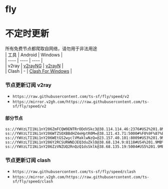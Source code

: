 # fly
# 不定时更新
所有免费节点都爬取自网络，请勿用于非法用途  
|  工具  | Android  | Windows  |  
|  ----  | ----   | ----  |  
| v2ray  | [v2rayNG](https://github.com/2dust/v2rayNG/releases) | [v2rayN](https://github.com/2dust/v2rayN/releases) |  
| Clash  | - | [Clash For Windows](https://github.com/2dust/clashN/releases) | 
  
### 节点更新订阅  v2ray
- `https://raw.githubusercontent.com/ts-sf/fly/speed/v2`  
- `https://mirror.v2gh.com/https://raw.githubusercontent.com/ts-sf/fly/speed/v2`  

#### 部分节点  
``` 
ss://YWVzLTI1Ni1nY206ZmFCQW9ENTRrODdVSkc3@38.114.114.46:2376#US2%201.8MB%2Fs
ss://YWVzLTI1Ni1nY206WTZSOXBBdHZ4eHptR0M=@38.121.43.71:5000#%F0%9F%87%BA%F0%9F%87%B8US%E7%BE%8E%E5%9B%BD2%201.7MB%2Fs
ss://YWVzLTI1Ni1nY206WEtGS2wyclVMaklwNzQ=@23.157.40.101:8009#US3%201.9MB%2Fs
ss://YWVzLTI1Ni1nY206Y2RCSURWNDJEQ3duZklO@38.68.134.9:8118#US4%201.9MB%2Fs
ss://YWVzLTI1Ni1nY206ZzVNZUQ2RnQzQ1dsSklk@38.68.135.19:5004#US5%201.9MB%2Fs
```
### 节点更新订阅  clash
- `https://raw.githubusercontent.com/ts-sf/fly/speed/clash`  
- `https://mirror.v2gh.com/https://raw.githubusercontent.com/ts-sf/fly/speed/clash`  


